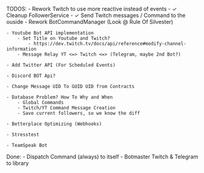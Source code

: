 ﻿TODOS:
	- Rework Twitch to use more reactive instead of events
		- ✓ Cleanup FollowerService
		- ✓ Send Twitch messages / Command to the ouside
		- Rework BotCommandManager (Look @ Rule Of Silvester)
	
	- Youtube Bot API implementation
		- Set Title on Youtube and Twitch?
			- https://dev.twitch.tv/docs/api/reference#modify-channel-information
		- Message Relay YT <=> Twitch <=> (Telegram, maybe 2nd Bot?)
	
	- Add Twitter API (For Scheduled Events)

	- Discord BOT Api?

	- Change Message UID To GUID UID from Contracts

	- Database Problem? How To Why and When
		- Global Commands
		- Twitch/YT Command Message Creation
		- Save current followers, so we know the diff

	- Betterplace Optimizing (Webhooks)

	- Stresstest

	- TeamSpeak Bot


Done:
	- Dispatch Command (always) to itself
	- Botmaster Twitch & Telegram to library